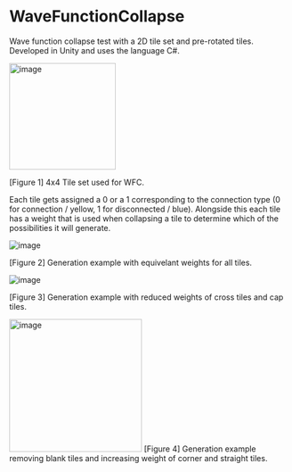 # WaveFunctionCollapse
Wave function collapse test with a 2D tile set and pre-rotated tiles. Developed in Unity and uses the language C#.

<img width="191" alt="image" src="https://user-images.githubusercontent.com/92940760/184951534-8e26a17c-95d3-4b3e-9422-58a8030733d3.png">

[Figure 1] 4x4 Tile set used for WFC.


Each tile gets assigned a 0 or a 1 corresponding to the connection type (0 for connection / yellow, 1 for disconnected / blue). Alongside this each tile has a weight that is used when collapsing a tile to determine which of the possibilities it will generate.

![image](https://user-images.githubusercontent.com/92940760/184950593-6f67815a-4dcc-481e-8538-391bec1ed2f7.png)

[Figure 2] Generation example with equivelant weights for all tiles.

![image](https://user-images.githubusercontent.com/92940760/184950706-7600ad17-e827-4eae-acec-549bdd479a2a.png)

[Figure 3] Generation example with reduced weights of cross tiles and cap tiles.

<img width="238" alt="image" src="https://user-images.githubusercontent.com/92940760/184951846-8546e261-fa1a-4640-b0db-a41b0594c755.png">
[Figure 4] Generation example removing blank tiles and increasing weight of corner and straight tiles.
